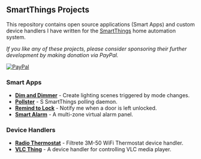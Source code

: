 ## SmartThings Projects

This repository contains open source applications (Smart Apps) and custom
device handlers I have written for the [SmartThings](http://www.smartthings.com)
home automation system.

*If you like any of these projects, please consider sponsoring their further
development by making donation via PayPal.*

[![PayPal](https://www.paypalobjects.com/en_US/i/btn/btn_donate_LG.gif)](https://www.paypal.com/cgi-bin/webscr?cmd=_s-xclick&hosted_button_id=ATTTMV7JV2W9W)


### Smart Apps

* [__Dim and Dimmer__](DimAndDimmer.md) - Create lighting scenes triggered by mode changes.
* [__Pollster__](Pollster.md) - S SmartThings polling daemon.
* [__Remind to Lock__](RemindToLock.md) - Notify me when a door is left unlocked.
* [__Smart Alarm__](SmartAlarm.md) - A multi-zone virtual alarm panel.

### Device Handlers

* [__Radio Thermostat__](RadioThermostat.md) - Filtrete 3M-50 WiFi Thermostat device handler.
* [__VLC Thing__](VlcThing.md) - A device handler for controlling VLC media player.
